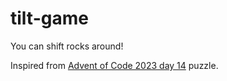 # tilt-game

You can shift rocks around!

Inspired from [Advent of Code 2023 day 14](https://adventofcode.com/2023/day/14) puzzle.
